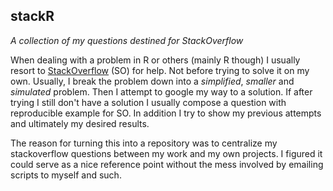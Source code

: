 ## stackR

_A collection of my questions destined for StackOverflow_

When dealing with a problem in R or others (mainly R though) I usually resort to [StackOverflow](https://stackoverflow.com/) (SO) for help. Not before trying to solve it on my own. Usually, I break the problem down into a _simplified_, _smaller_ and _simulated_ problem. Then I attempt to google my way to a solution. If after trying I still don't have a solution I usually compose a question with reproducible example for SO. In addition I try to show my previous attempts and ultimately my desired results.

The reason for turning this into a repository was to centralize my stackoverflow questions between my work and my own projects. I figured it could serve as a nice reference point without the mess involved by emailing scripts to myself and such.
